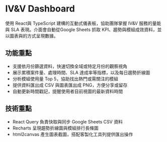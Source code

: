 # IV&V Dashboard

使用 React與 TypeScript 建構的互動式儀表板，協助團隊掌握 IV&V 服務的量能與 SLA 表現。介面會自動從Google Sheets 抓取 KPI、趨勢與模組成效資料，並以圖表與的方式呈現數據。

## 功能重點
- 支援依月份篩選資料，快速切換全域或特定月份的觀察視角
- 展示累積案件量、處理時間、SLA 達成率等指標，以及每日趨勢折線圖
- 分析模組使用量 Top 5，協助找出熱門或需關注的模組
- 提供資料匯出成 CSV 與圖表匯出成 PNG，方便分享或留存
- 自動更新時間戳記，提醒使用者目前視圖的最新資料時間

## 技術重點
- React Query 負責快取與同步 Google Sheets CSV 資料
- Recharts 呈現趨勢折線圖與模組排行長條圖
- html2canvas 產生圖表截圖，搭配客製化工具列提供匯出操作

